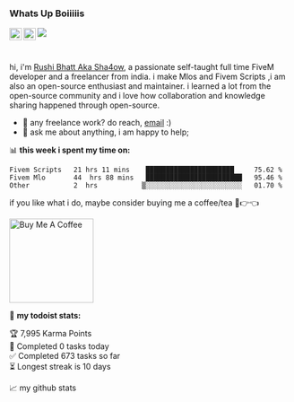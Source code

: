 ### Whats Up Boiiiiis  
<a href="https://www.instagram.com/rushi.bhatt114/">
  <img align="left" alt="Sha4ow's Instagram" width="22px" src="https://raw.githubusercontent.com/hussainweb/hussainweb/main/icons/instagram.png" />
</a>
<a href="https://discord.gg/fVa48BHxxW">
  <img align="left" alt="Sha4ow's Discord" width="22px" src="https://raw.githubusercontent.com/peterthehan/peterthehan/master/assets/discord.svg" />
</a>


![](https://visitor-badge.glitch.me/badge?page_id=abhisheknaiidu.abhisheknaiidu)

<br />

hi, i'm [Rushi Bhatt Aka Sha4ow](https://discord.gg/ZzM5UQsTk2/), a passionate self-taught full time FiveM developer and a freelancer from india. i make Mlos and Fivem Scripts ,i am also an open-source enthusiast and maintainer. i learned a lot from the open-source community and i love how collaboration and knowledge sharing happened through open-source.


  
- 💼 any freelance work? do reach, [email](mailto:sha4owskeleton@gmail.com) :)
- 💬 ask me about anything, i am happy to help;


📊 **this week i spent my time on:**
<!--START_SECTION:waka-->

```text
Fivem Scripts   21 hrs 11 mins    ██████████████████████     75.62 %
Fivem Mlo       44  hrs 88 mins   ████████████████████████   95.46 %
Other           2  hrs           ▒░░░░░░░░░░░░░░░░░░░░░░░░   01.70 %
```

<!--END_SECTION:waka-->

if you like what i do, maybe consider buying me a coffee/tea 🥺👉👈

<a href="https://www.buymeacoffee.com/rushibhatt9" target="_blank"><img src="https://cdn.buymeacoffee.com/buttons/v2/default-red.png" alt="Buy Me A Coffee" width="150" ></a>

🚧 **my todoist stats:**
<!-- TODO-IST:START -->
🏆  7,995 Karma Points           
🌸  Completed 0 tasks today           
✅  Completed 673 tasks so far           
⏳  Longest streak is 10 days
<!-- TODO-IST:END -->


📈 my github stats







<!---
sha4ow/sha4ow is a ✨ special ✨ repository because its `README.md` (this file) appears on your GitHub profile.
You can click the Preview link to take a look at your changes.
--->
